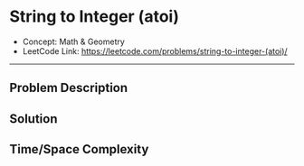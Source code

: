 # String to Integer (atoi)

- Concept: Math & Geometry
- LeetCode Link: https://leetcode.com/problems/string-to-integer-(atoi)/

---

## Problem Description

## Solution

## Time/Space Complexity

